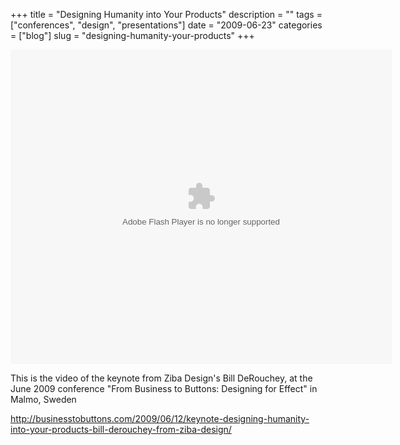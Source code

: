 +++
title = "Designing Humanity into Your Products"
description = ""
tags = ["conferences", "design", "presentations"]
date = "2009-06-23"
categories = ["blog"]
slug = "designing-humanity-your-products"
+++



  <div class="video"><embed src="http://blip.tv/play/g9NcgYj0f5fsPQ" type="application/x-shockwave-flash" width="610" height="503" allowscriptaccess="always" allowfullscreen="true"></embed></div>
<p>This is the video of the keynote from Ziba Design's Bill DeRouchey, at the June 2009 conference "From Business to Buttons: Designing for Effect" in Malmo, Sweden</p>
    
  <a href="http://businesstobuttons.com/2009/06/12/keynote-designing-humanity-into-your-products-bill-derouchey-from-ziba-design/">http://businesstobuttons.com/2009/06/12/keynote-designing-humanity-into-your-products-bill-derouchey-from-ziba-design/</a>
